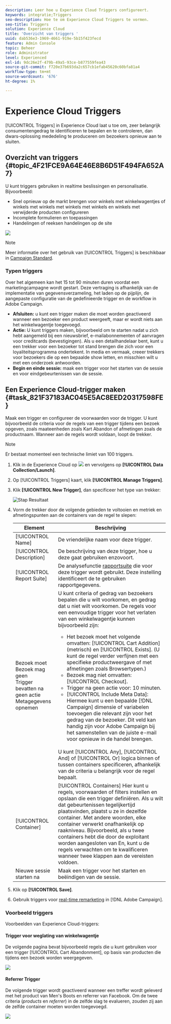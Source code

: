 ```yaml
---
description: Leer hoe u Experience Cloud Triggers configureert.
keywords: integratie;Triggers
seo-description: Hoe te om Experience Cloud Triggers te vormen.
seo-title: Triggers
solution: Experience Cloud
title: 'Overzicht van triggers '
uuid: dab536e3-1969-4661-919e-5b15f423fecd
feature: Admin Console
topic: Beheer
role: Administrator
level: Experienced
exl-id: 9dc26e2f-479b-49a5-93ce-b877559fea43
source-git-commit: f720e37b693da2c657cb1efab45620c60bfa81a4
workflow-type: tm+mt
source-wordcount: '676'
ht-degree: 1%

---
```


# Experience Cloud Triggers

[!UICONTROL Triggers] in Experience Cloud laat u toe om, zeer belangrijk consumentengedrag te identificeren te bepalen en te controleren, dan dwars-oplossing mededeling te produceren om bezoekers opnieuw aan te sluiten.

## Overzicht van triggers {#topic_4F21FCE9A64E46E8B6D51F494FA652A7}

U kunt triggers gebruiken in realtime beslissingen en personalisatie. Bijvoorbeeld:

* Snel opnieuw op de markt brengen voor winkels met winkelwagentjes of winkels met winkels met winkels met winkels en winkels met verwijderde producten configureren
* Incomplete formulieren en toepassingen
* Handelingen of reeksen handelingen op de site

![](assets/trigger-abandonment-2.png)

>[!NOTE]
>
>Meer informatie over het gebruik van [!UICONTROL Triggers] is beschikbaar in [Campaign Standard](https://experienceleague.adobe.com/docs/campaign-standard/using/integrating-with-adobe-cloud/working-with-campaign-and-triggers/using-triggers-in-campaign.html?lang=en).

### Typen triggers

Over het algemeen kan het 15 tot 90 minuten duren voordat een marketingcampagne wordt gestart. Deze vertraging is afhankelijk van de implementatie van gegevensverzameling, het laden op de pijplijn, de aangepaste configuratie van de gedefinieerde trigger en de workflow in Adobe Campaign.

* **Afsluiten:** u kunt een trigger maken die moet worden geactiveerd wanneer een bezoeker een product weergeeft, maar er wordt niets aan het winkelwagentje toegevoegd.
* **Actie:** U kunt triggers maken, bijvoorbeeld om te starten nadat u zich hebt aangemeld bij een nieuwsbrief, e-mailabonnementen of aanvragen voor creditcards (bevestigingen). Als u een detailhandelaar bent, kunt u een trekker voor een bezoeker tot stand brengen die zich voor een loyaliteitsprogramma ondertekent. In media en vermaak, creeer trekkers voor bezoekers die op een bepaalde show letten, en misschien wilt u met een onderzoek antwoorden.
* **Begin en einde sessie:** maak een trigger voor het starten van de sessie en voor eindgebeurtenissen van de sessie.

## Een Experience Cloud-trigger maken {#task_821F37183AC045E5AC8EED20317598FE}

Maak een trigger en configureer de voorwaarden voor de trigger. U kunt bijvoorbeeld de criteria voor de regels van een trigger tijdens een bezoek opgeven, zoals maateenheden zoals Kart Abandon of afmetingen zoals de productnaam. Wanneer aan de regels wordt voldaan, loopt de trekker.

>[!NOTE]
>
>Er bestaat momenteel een technische limiet van 100 triggers.

1. Klik in de Experience Cloud op ![](assets/menu-icon.png) en vervolgens op **[!UICONTROL Data Collection/Launch]**.
2. Op [!UICONTROL Triggers] kaart, klik **[!UICONTROL Manage Triggers]**.
3. Klik **[!UICONTROL New Trigger]**, dan specificeer het type van trekker:

   ![Stap Resultaat](assets/add-trigger.png)

4. Vorm de trekker door de volgende gebieden te voltooien en metriek en afmetingspunten aan de containers van de regel te slepen:

   | Element | Beschrijving |
   |--- |--- |
   | [!UICONTROL Name] | De vriendelijke naam voor deze trigger. |
   | [!UICONTROL Description] | De beschrijving van deze trigger, hoe u deze gaat gebruiken enzovoort. |
   | [!UICONTROL Report Suite] | De analysefunctie [rapportsuite](https://experienceleague.adobe.com/docs/analytics/implementation/analytics-basics/ref-reports-report-suites.html?lang=en) die voor deze trigger wordt gebruikt. Deze instelling identificeert de te gebruiken rapportgegevens. |
   | Bezoek moet<br>Bezoek mag geen<br>Trigger bevatten na geen actie<br>Metagegevens opnemen | U kunt criteria of gedrag van bezoekers bepalen die u wilt voorkomen, en gedrag dat u niet wilt voorkomen. De regels voor een eenvoudige trigger voor het verlaten van een winkelwagentje kunnen bijvoorbeeld zijn:<ul><li>Het bezoek moet het volgende omvatten: [!UICONTROL Cart Addition] (metrisch) en [!UICONTROL Exists]. (U kunt de regel verder verfijnen met een specifieke productweergave of met afmetingen zoals Browsertypen.)</li><li>Bezoek mag niet omvatten:  [!UICONTROL Checkout].</li><li>Trigger na geen actie voor:  10 minuten.</li><li>[!UICONTROL Include Meta Data]: Hiermee kunt u een bepaalde  [!DNL Campaign] dimensie of variabelen toevoegen die relevant zijn voor het gedrag van de bezoeker. Dit veld kan handig zijn voor Adobe Campaign bij het samenstellen van de juiste e-mail voor opnieuw in de handel brengen.</li></ul><br>U kunt   [!UICONTROL Any],   [!UICONTROL And] of   [!UICONTROL Or] logica binnen of tussen containers specificeren, afhankelijk van de criteria u belangrijk voor de regel bepaalt. |
   | [!UICONTROL Container] | [!UICONTROL Containers] Hier kunt u regels, voorwaarden of filters instellen en opslaan die een trigger definiëren. Als u wilt dat gebeurtenissen tegelijkertijd plaatsvinden, plaatst u ze in dezelfde container. Met andere woorden, elke container verwerkt onafhankelijk op raakniveau. Bijvoorbeeld, als u twee containers hebt die door de exploitant worden aangesloten van En, kunt u de regels verwachten om te kwalificeren wanneer twee klappen aan de vereisten voldoen. |
   | Nieuwe sessie starten na | Maak een trigger voor het starten en beëindigen van de sessie. |

5. Klik op **[!UICONTROL Save]**.
6. Gebruik triggers voor [real-time remarketing](https://experienceleague.adobe.com/docs/campaign-standard/using/integrating-with-adobe-cloud/working-with-campaign-and-triggers/about-adobe-experience-cloud-triggers.html?lang=en) in [!DNL Adobe Campaign].

### Voorbeeld triggers

Voorbeelden van Experience Cloud-triggers:

#### Trigger voor weglating van winkelwagentje

De volgende pagina bevat bijvoorbeeld regels die u kunt gebruiken voor een trigger [!UICONTROL Cart Abandonment], op basis van producten die tijdens een bezoek worden weergegeven.

![](assets/abandonment-trigger.png)

#### Referrer Trigger

De volgende trigger wordt geactiveerd wanneer een treffer wordt geleverd met het product van Men&#39;s Boots en referrer van Facebook. Om de twee criteria (*products* en *referrer*) in de zelfde slag te evalueren, zouden zij aan de zelfde container moeten worden toegevoegd.

![](assets/fb-boots-promo.png)
